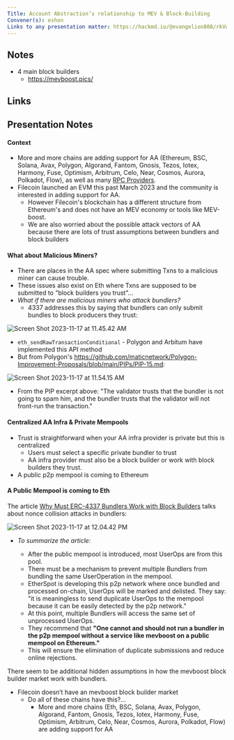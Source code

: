 ```yaml
---
Title: Account Abstraction’s relationship to MEV & Block-Building
Convener(s): eshon
Links to any presentation matter: https://hackmd.io/@evangelion808/rkVwA5VNT
---
```


## Notes

- 4 main block builders
    - https://mevboost.pics/

## Links



## Presentation Notes



#### Context 
- More and more chains are adding support for AA (Ethereum, BSC, Solana, Avax, Polygon, Algorand, Fantom, Gnosis, Tezos, Iotex, Harmony, Fuse, Optimism, Arbitrum, Celo, Near, Cosmos, Aurora, Polkadot, Flow), as well as many [RPC Providers](https://github.com/arddluma/awesome-list-rpc-nodes-providers#account-abstraction-rpc-providers).
- Filecoin launched an EVM this past March 2023 and the community is interested in adding support for AA.
  - However Filecoin's blockchain has a different structure from Ethereum's and does not have an MEV economy or tools like MEV-boost.
  - We are also worried about the possible attack vectors of AA because there are lots of trust assumptions between bundlers and block builders

#### What about Malicious Miners?

- There are places in the AA spec where submitting Txns to a malicious miner can cause trouble.
- These issues also exist on Eth where Txns are supposed to be submitted to "block builders you trust"...
- *What if there are malicious miners who attack bundlers?*
   - 4337 addresses this by saying that bundlers can only submit bundles to block producers they trust:
   
![Screen Shot 2023-11-17 at 11.45.42 AM](https://hackmd.io/_uploads/rkGAdjVE6.png)

 - `eth_sendRawTransactionConditional` - Polygon and Arbitum have implemented this API method
 - But from Polygon's https://github.com/maticnetwork/Polygon-Improvement-Proposals/blob/main/PIPs/PIP-15.md:
 
 ![Screen Shot 2023-11-17 at 11.54.15 AM](https://hackmd.io/_uploads/SJPU9iENT.png)

- From the PIP excerpt above: "The validator trusts that the bundler is not going to spam him, and the bundler trusts that the validator will not front-run the transaction."

#### Centralized AA Infra & Private Mempools

- Trust is straightforward when your AA infra provider is private but this is centralized
    - Users must select a specific private bundler to trust
    - AA infra provider must also be a block builder or work with block builders they trust.
- A public p2p mempool is coming to Ethereum

#### A Public Mempool is coming to Eth

The article [Why Must ERC-4337 Bundlers Work with Block Builders](https://medium.com/@blockpi/aa-useroperation-failure-incident-why-is-public-mempool-necessary-to-erc-4337-bundlers-d939d6dc8812) talks about nonce collision attacks in bundlers:

![Screen Shot 2023-11-17 at 12.04.42 PM](https://hackmd.io/_uploads/rJbCpjVN6.png)

- *To summarize the article:*

    - After the public mempool is introduced, most UserOps are from this pool.
    - There must be a mechanism to prevent multiple Bundlers from bundling the same UserOperation in the mempool.
    - EtherSpot is developing this p2p network where once bundled and processed on-chain, UserOps will be marked and delisted. They say: "it is meaningless to send duplicate UserOps to the mempool because it can be easily detected by the p2p network."
    - At this point, multiple Bundlers will access the same set of unprocessed UserOps.
    - They recommend that **"One cannot and should not run a bundler in the p2p mempool without a service like mevboost on a public mempool on Ethereum."**
    - This will ensure the elimination of duplicate submissions and reduce online rejections.

There seem to be additional hidden assumptions in how the mevboost block builder market work with bundlers.


- Filecoin doesn’t have an mevboost block builder market 
    - Do all of these chains have this?...
        - More and more chains (Eth, BSC, Solana, Avax, Polygon, Algorand, Fantom, Gnosis, Tezos, Iotex, Harmony, Fuse, Optimism, Arbitrum, Celo, Near, Cosmos, Aurora, Polkadot, Flow) are adding support for AA
